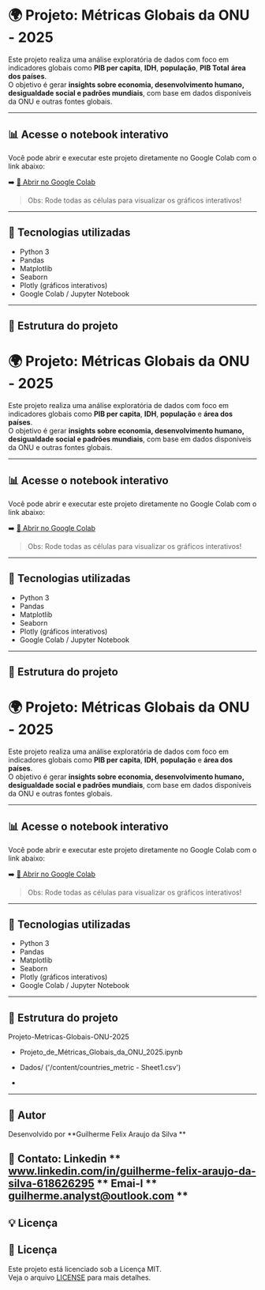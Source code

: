# 🌍 Projeto: Métricas Globais da ONU - 2025

Este projeto realiza uma análise exploratória de dados com foco em indicadores globais como **PIB per capita**, **IDH**, **população**, **PIB Total**   **área dos países**.  
O objetivo é gerar **insights sobre economia, desenvolvimento humano, desigualdade social e padrões mundiais**, com base em dados disponíveis da ONU e outras fontes globais.

---

## 📊 Acesse o notebook interativo

Você pode abrir e executar este projeto diretamente no Google Colab com o link abaixo:

➡️ [🔗 Abrir no Google Colab](https://colab.research.google.com/github/GuilhermeFelixAraujo/Projeto-Metricas-Globais-ONU-2025/blob/main/Projeto_de_Métricas_Globais_da_ONU_2025.ipynb)

> Obs: Rode todas as células para visualizar os gráficos interativos!

---

## 🧪 Tecnologias utilizadas

- Python 3
- Pandas
- Matplotlib
- Seaborn
- Plotly (gráficos interativos)
- Google Colab / Jupyter Notebook

---

## 📁 Estrutura do projeto
# 🌍 Projeto: Métricas Globais da ONU - 2025

Este projeto realiza uma análise exploratória de dados com foco em indicadores globais como **PIB per capita**, **IDH**, **população** e **área dos países**.  
O objetivo é gerar **insights sobre economia, desenvolvimento humano, desigualdade social e padrões mundiais**, com base em dados disponíveis da ONU e outras fontes globais.

---

## 📊 Acesse o notebook interativo

Você pode abrir e executar este projeto diretamente no Google Colab com o link abaixo:

➡️ [🔗 Abrir no Google Colab](https://colab.research.google.com/github/GuilhermeFelixAraujo/Projeto-Metricas-Globais-ONU-2025/blob/main/Projeto_de_Métricas_Globais_da_ONU_2025.ipynb)

> Obs: Rode todas as células para visualizar os gráficos interativos!

---

## 🧪 Tecnologias utilizadas

- Python 3
- Pandas
- Matplotlib
- Seaborn
- Plotly (gráficos interativos)
- Google Colab / Jupyter Notebook

---

## 📁 Estrutura do projeto
# 🌍 Projeto: Métricas Globais da ONU - 2025

Este projeto realiza uma análise exploratória de dados com foco em indicadores globais como **PIB per capita**, **IDH**, **população** e **área dos países**.  
O objetivo é gerar **insights sobre economia, desenvolvimento humano, desigualdade social e padrões mundiais**, com base em dados disponíveis da ONU e outras fontes globais.

---

## 📊 Acesse o notebook interativo

Você pode abrir e executar este projeto diretamente no Google Colab com o link abaixo:

➡️ [🔗 Abrir no Google Colab](https://colab.research.google.com/github/GuilhermeFelixAraujo/Projeto-Metricas-Globais-ONU-2025/blob/main/Projeto_de_Métricas_Globais_da_ONU_2025.ipynb)

> Obs: Rode todas as células para visualizar os gráficos interativos!

---

## 🧪 Tecnologias utilizadas

- Python 3
- Pandas
- Matplotlib
- Seaborn
- Plotly (gráficos interativos)
- Google Colab / Jupyter Notebook

---

## 📁 Estrutura do projeto


 Projeto-Metricas-Globais-ONU-2025
-  Projeto_de_Métricas_Globais_da_ONU_2025.ipynb
-  Dados/ ('/content/countries_metric - Sheet1.csv')

-  
---

## 👤 Autor

Desenvolvido por **Guilherme Felix Araujo da Silva **  

📧 Contato: Linkedin ** www.linkedin.com/in/guilherme-felix-araujo-da-silva-618626295 **
Emai-l ** guilherme.analyst@outlook.com **
---

## 💡 Licença 
## 📄 Licença

Este projeto está licenciado sob a Licença MIT.  
Veja o arquivo [LICENSE](LICENSE) para mais detalhes.
